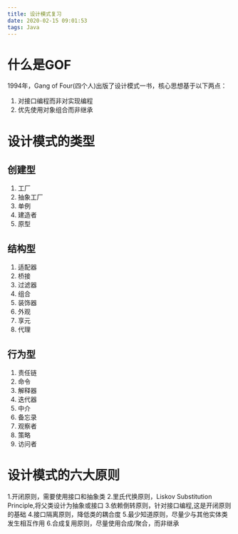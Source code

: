 ```yaml
---
title: 设计模式复习
date: 2020-02-15 09:01:53
tags: Java
---
```

# 什么是GOF
1994年，Gang of Four(四个人)出版了设计模式一书，核心思想基于以下两点：
1. 对接口编程而非对实现编程
2. 优先使用对象组合而非继承

# 设计模式的类型
## 创建型

1. 工厂
2. 抽象工厂
3. 单例
4. 建造者
5. 原型

## 结构型

1. 适配器
2. 桥接
3. 过滤器
4. 组合
5. 装饰器
6. 外观
7. 享元
8. 代理

## 行为型

1. 责任链
2. 命令
3. 解释器
4. 迭代器
5. 中介
6. 备忘录
7. 观察者
8. 策略
9. 访问者

# 设计模式的六大原则

1.开闭原则，需要使用接口和抽象类
2.里氏代换原则，Liskov Substitution Principle,将父类设计为抽象或接口
3.依赖倒转原则，针对接口编程,这是开闭原则的基础
4.接口隔离原则，降低类的耦合度
5.最少知道原则，尽量少与其他实体类发生相互作用
6.合成复用原则，尽量使用合成/聚合，而非继承


